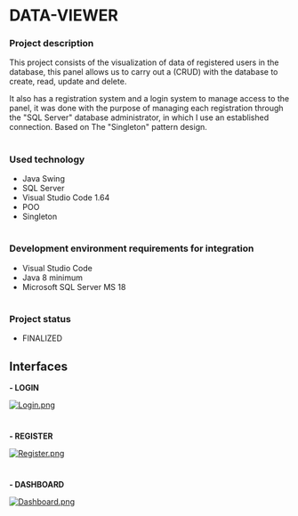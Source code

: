 # **DATA-VIEWER**

### **Project description**

This project consists of the visualization of data of registered users in the database, this panel allows us to carry out a (CRUD) with the database to create, read, update and delete.

It also has a registration system and a login system to manage access to the panel, it was done with the purpose of managing each registration through the "SQL Server" database administrator, in which I use an established connection. Based on The "Singleton" pattern design.

#

### **Used technology**

- Java Swing
- SQL Server
- Visual Studio Code 1.64
- POO
- Singleton

#

### **Development environment requirements for integration**

- Visual Studio Code
- Java 8 minimum
- Microsoft SQL Server MS 18

#

### **Project status**

- FINALIZED


## **Interfaces**


**- LOGIN**

[![Login.png](https://i.postimg.cc/PxGRkWkY/Login.png)](https://postimg.cc/McDD7jHp)

#

**- REGISTER**

[![Register.png](https://i.postimg.cc/1tpYR89T/Register.png)](https://postimg.cc/N9jxpf27)

#

**- DASHBOARD**

[![Dashboard.png](https://i.postimg.cc/g0LT5M1G/Dashboard.png)](https://postimg.cc/rdcjR98H)

